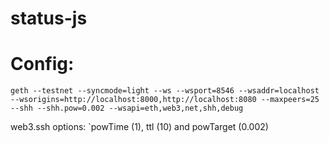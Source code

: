 # status-js

# Config:

`geth --testnet --syncmode=light --ws --wsport=8546 --wsaddr=localhost --wsorigins=http://localhost:8000,http://localhost:8080 --maxpeers=25 --shh --shh.pow=0.002 --wsapi=eth,web3,net,shh,debug`

web3.ssh options: `powTime (1), ttl (10) and powTarget (0.002)
